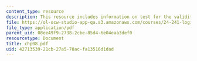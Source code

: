 ```yaml
---
content_type: resource
description: This resource includes information on test for the validity of Search-for-Counterexample.
file: https://ol-ocw-studio-app-qa.s3.amazonaws.com/courses/24-241-logic-i-fall-2005/4271353921cb27a578acfa13516d1dad_chp08.pdf
file_type: application/pdf
parent_uid: 08ee49f9-2738-2cbe-85d4-6e04eaa3def0
resourcetype: Document
title: chp08.pdf
uid: 42713539-21cb-27a5-78ac-fa13516d1dad
---
```

